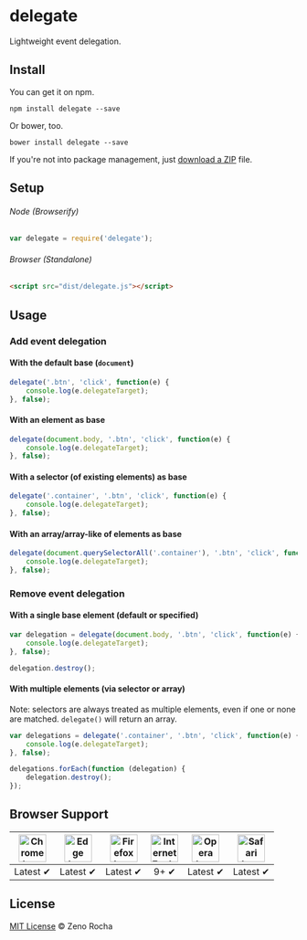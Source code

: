 # delegate

Lightweight event delegation.

## Install

You can get it on npm.

```
npm install delegate --save
```

Or bower, too.

```
bower install delegate --save
```

If you're not into package management, just [download a ZIP](https://github.com/zenorocha/delegate/archive/master.zip) file.

## Setup

###### Node (Browserify)

```js
var delegate = require('delegate');
```

###### Browser (Standalone)

```html
<script src="dist/delegate.js"></script>
```

## Usage

### Add event delegation

#### With the default base (`document`)

```js
delegate('.btn', 'click', function(e) {
    console.log(e.delegateTarget);
}, false);
```

#### With an element as base

```js
delegate(document.body, '.btn', 'click', function(e) {
    console.log(e.delegateTarget);
}, false);
```

#### With a selector (of existing elements) as base

```js
delegate('.container', '.btn', 'click', function(e) {
    console.log(e.delegateTarget);
}, false);
```

#### With an array/array-like of elements as base

```js
delegate(document.querySelectorAll('.container'), '.btn', 'click', function(e) {
    console.log(e.delegateTarget);
}, false);
```

### Remove event delegation

#### With a single base element (default or specified)

```js
var delegation = delegate(document.body, '.btn', 'click', function(e) {
    console.log(e.delegateTarget);
}, false);

delegation.destroy();
```

#### With multiple elements (via selector or array)

Note: selectors are always treated as multiple elements, even if one or none are matched. `delegate()` will return an array.

```js
var delegations = delegate('.container', '.btn', 'click', function(e) {
    console.log(e.delegateTarget);
}, false);

delegations.forEach(function (delegation) {
    delegation.destroy();
});
```

## Browser Support

| <img src="https://clipboardjs.com/assets/images/chrome.png" width="48px" height="48px" alt="Chrome logo"> | <img src="https://clipboardjs.com/assets/images/edge.png" width="48px" height="48px" alt="Edge logo"> | <img src="https://clipboardjs.com/assets/images/firefox.png" width="48px" height="48px" alt="Firefox logo"> | <img src="https://clipboardjs.com/assets/images/ie.png" width="48px" height="48px" alt="Internet Explorer logo"> | <img src="https://clipboardjs.com/assets/images/opera.png" width="48px" height="48px" alt="Opera logo"> | <img src="https://clipboardjs.com/assets/images/safari.png" width="48px" height="48px" alt="Safari logo"> |
|:---:|:---:|:---:|:---:|:---:|:---:|
| Latest ✔ | Latest ✔ | Latest ✔ | 9+ ✔ | Latest ✔ | Latest ✔ |

## License

[MIT License](http://zenorocha.mit-license.org/) © Zeno Rocha
